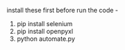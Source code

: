 install these first before run the code - 
1) pip install selenium
2) pip install openpyxl
3) python automate.py
